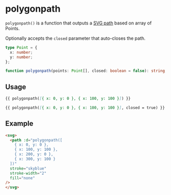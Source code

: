 # polygonpath

`polygonpath()` is a function that outputs a [SVG path](https://developer.mozilla.org/en-US/docs/Web/SVG/Tutorial/Paths) based on array of Points.

Optionally accepts the `closed` parameter that auto-closes the path.

```ts
type Point = {
  x: number;
  y: number;
};

function polygonpath(points: Point[], closed: boolean = false): string;
```

## Usage

```md
{{ polygonpath([{ x: 0, y: 0 }, { x: 100, y: 100 }]) }}
```

```md
{{ polygonpath([{ x: 0, y: 0 }, { x: 100, y: 100 }], closed = true) }}
```

## Example

```md
<svg>
  <path :d="polygonpath([
    { x: 0, y: 0 },
    { x: 100, y: 100 },
    { x: 200, y: 0 },
    { x: 300, y: 100 }
  ])"
  stroke="skyblue"
  stroke-width="2"
  fill="none"
/>
</svg>
```
